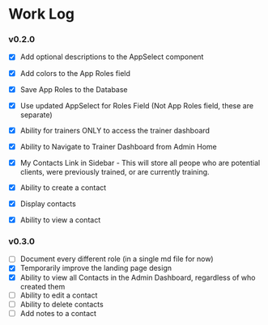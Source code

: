 # Work Log

### v0.2.0

- [x] Add optional descriptions to the AppSelect component
- [x] Add colors to the App Roles field
- [x] Save App Roles to the Database
- [x] Use updated AppSelect for Roles Field (Not App Roles field, these are separate)

- [x] Ability for trainers ONLY to access the trainer dashboard
- [x] Ability to Navigate to Trainer Dashboard from Admin Home
- [x] My Contacts Link in Sidebar - This will store all peope who are potential clients, were previously trained, or are currently training.
- [x] Ability to create a contact
- [x] Display contacts
- [x] Ability to view a contact

### v0.3.0

- [ ] Document every different role (in a single md file for now)
- [x] Temporarily improve the landing page design
- [x] Ability to view all Contacts in the Admin Dashboard, regardless of who created them
- [ ] Ability to edit a contact
- [ ] Ability to delete contacts
- [ ] Add notes to a contact
